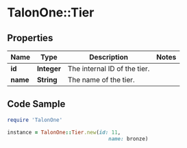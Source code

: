 # TalonOne::Tier

## Properties

Name | Type | Description | Notes
------------ | ------------- | ------------- | -------------
**id** | **Integer** | The internal ID of the tier. | 
**name** | **String** | The name of the tier. | 

## Code Sample

```ruby
require 'TalonOne'

instance = TalonOne::Tier.new(id: 11,
                                 name: bronze)
```


